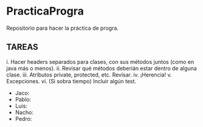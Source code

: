 # PracticaProgra
Repositorio para hacer la práctica de progra. 
## TAREAS
i. Hacer headers separados para clases, con sus métodos juntos (como en java más o menos).
ii. Revisar qué métodos deberián estar dentro de alguna clase.
iii. Atributos private, protected, etc. Revisar.
iv. ¡Herencia!
v. Excepciones.
vi. (Si sobra tiempo) Incluir algún test.

* Jaco:
* Pablo:
* Luis:
* Nacho:
* Pedro:

